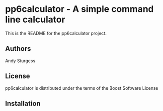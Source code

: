 pp6calculator - A simple command line calculator
=================================================

This is the README for the pp6calculator project.

Authors
--------
Andy Sturgess

License
--------
pp6calculator is distributed under the terms of the Boost Software License

Installation
-------------